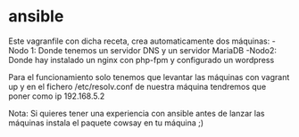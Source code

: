 # ansible
Este vagranfile con dicha receta, crea automaticamente dos máquinas:
  -Nodo 1: Donde tenemos un servidor DNS y un servidor MariaDB
  -Nodo2: Donde hay instalado un nginx con php-fpm y configurado un wordpress

Para el funcionamiento solo tenemos que levantar las máquinas con vagrant up y en el fichero /etc/resolv.conf de nuestra máquina tendremos que poner como ip 192.168.5.2

Nota: Si quieres tener una experiencia con ansible antes de lanzar las máquinas instala el paquete cowsay en tu máquina ;)

